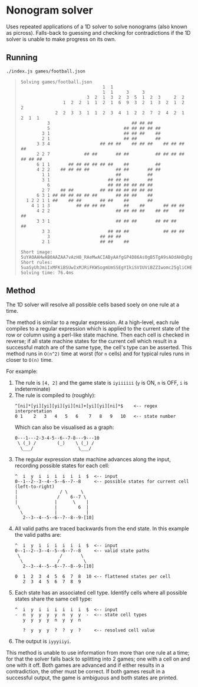 # Nonogram solver

Uses repeated applications of a 1D solver to solve nonograms (also known as picross).
Falls-back to guessing and checking for contradictions if the 1D solver is unable to
make progress on its own.

## Running

```bash
./index.js games/football.json
```

> ```
> Solving games/football.json
>                                1  1
>                                1  1     3     3
>                          3  2  1  3  2  3  5  1  2  3     2  2
>                 1  2  2  1  1  2  1  6  9  3  2  1  3  2  1  2  2
>              2  2  3  3  1  1  2  3  4  1  2  2  7  2  4  2  1  2  1  1
>           3                               ## ## ##
>           5                            ## ## ## ## ##
>         3 1                            ## ## ##    ##
>         2 1                            ## ##       ##
>       3 3 4                   ## ## ##    ## ## ##    ## ## ## ##
>       2 2 7             ## ##       ## ##          ## ## ## ## ## ## ##
>       6 1 1       ## ## ## ## ## ##    ##          ##
>       4 2 2    ## ## ## ##          ## ##       ## ##
>         1 1                         ##          ##
>         3 1                      ## ## ##       ##
>           6                      ## ## ## ## ## ##
>         2 7    ## ##          ## ## ## ## ## ## ##
>       6 3 1 ## ## ## ## ## ##       ## ## ##    ##
>   1 2 2 1 1 ##    ## ##       ## ##    ##       ##
>     4 1 1 3          ## ## ## ##       ##    ##       ## ## ##
>       4 2 2                         ## ## ## ##    ## ##    ## ##
>       3 3 1                         ## ## ##       ## ## ##    ##
>         3 3                      ## ## ##             ## ## ##
>           3                   ## ## ##
>         2 1                   ## ##    ##
>
> Short image: 5uYAOAAHwAB0AAZAA7vAzH8_RAeMwACIAByAAfgGP4D86As0gB5TgA9sAOdAHDgDgAA0AA
> Short rules: 5uaSyUhJmiIxMFKiBSUwIxMJRiFKWSogmUmSSEgYIkiSVIUViBZZIwomc25gliCHEmYIohgiEiBE
> Solving time: 76.4ms
> ```

## Method

The 1D solver will resolve all possible cells based soely on one rule at a time.

The method is similar to a regular expression. At a high-level, each rule compiles to a
regular expression which is applied to the current state of the row or column using a
perl-like state machine. Then each cell is checked in reverse; if all state machine states
for the current cell which result in a successful match are of the same type, the cell's
type can be asserted. This method runs in `O(n^2)` time at worst (for `n` cells) and
for typical rules runs in closer to `O(n)` time.

For example:

1. The rule is `[4, 2]` and the game state is `iyiiiiii`
   (`y` is ON, `n` is OFF, `i` is indeterminate)
2. The rule is compiled to (roughly):
   ```
   ^[ni]*[yi][yi][yi][yi][ni]+[yi][yi][ni]*$    <-- regex interpretation
   0 1    2   3   4   5   6    7   8   9   10   <-- state number
   ```
   Which can also be visualised as a graph:
   ```
   0---1---2-3-4-5--6--7-8---9---10
    \ (_) /        (_)    \ (_) /
     \___/                 \___/
   ```
3. The regular expression state machine advances along the input, recording possible
   states for each cell:
   ```
   ^  i  y  i  i  i  i  i  i  $  <-- input
   0--1--2--3--4--5--6--7--8     <-- possible states for current cell (left-to-right)
   |                / \     \
   |               /    6--7 \
   |              |      \    |
    \             |        6  |
     \            |           |
      2--3--4--5--6--7--8--9-[10]
   ```
4. All valid paths are traced backwards from the end state. In this example the valid
   paths are:
   ```
   ^  i  y  i  i  i  i  i  i  $  <-- input
   0--1--2--3--4--5--6--7--8     <-- valid state paths
    \               /       \
     \             /         \
      2--3--4--5--6--7--8--9-[10]

   0  1  2  3  4  5  6  7  8  10 <-- flattened states per cell
      2  3  4  5  6  7  8  9
   ```
5. Each state has an associated cell type. Identify cells where all possible states
   share the same cell type:
   ```
   ^  i  y  i  i  i  i  i  i  $  <-- input
   -  n  y  y  y  y  n  y  y  -  <-- state cell types
      y  y  y  y  n  y  y  n

      ?  y  y  y  ?  ?  y  ?     <-- resolved cell value
   ```
6. The output is `iyyyiiyi`.

This method is unable to use information from more than one rule at a time; for that the
solver falls back to splitting into 2 games; one with a cell on and one with it off. Both
games are advanced and if either results in a contradiction, the other must be correct.
If both games result in a successful output, the game is ambiguous and both states are
printed.

